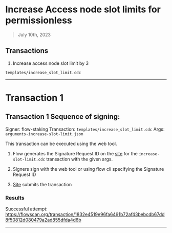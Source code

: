 # Increase Access node slot limits for permissionless

> July 10th, 2023

## Transactions

1. Increase access node slot limit by 3

`templates/increase_slot_limit.cdc`
___

# Transaction 1

## Transaction 1 Sequence of signing: 

Signer: flow-staking
Transaction: `templates/increase_slot_limit.cdc`
Args: `arguments-increase-slot-limit.json`

This transaction can be executed using the web tool.

1. Flow generates the Signature Request ID on the [site](https://flow-multisig-git-service-account-onflow.vercel.app/mainnet?type=&name=&param=%5B%5D&acct=0x8624b52f9ddcd04a&limit=9999) for the `increase-slot-limit.cdc` transaction with the given args.

2. Signers sign with the web tool or using flow cli specifying the Signature Request ID

3. [Site](https://flow-multisig-git-service-account-onflow.vercel.app/mainnet) submits the transaction


### Results

Successful attempt:
https://flowscan.org/transaction/1832e4519e96fa6491b72af43bebcdb67dd8f50812d080479a2ad855dfda4d6b

___